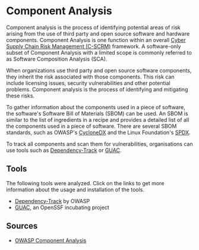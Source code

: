 # Component Analysis

Component analysis is the process of identifying potential areas of risk arising from the use of third party and open source software and hardware components. Component Analysis is one function within an overall [Cyber Supply Chain Risk Management (C-SCRM)](https://csrc.nist.gov/projects/cyber-supply-chain-risk-management) framework. A software-only subset of Component Analysis with a limited scope is commonly referred to as Software Composition Analysis (SCA).

When organizations use third party and open source software components, they inherit the risk associated with those components. This risk can include licensing issues, security vulnerabilities and other potential problems. Component analysis is the process of identifying and mitigating these risks.

To gather information about the components used in a piece of software, the software's Software Bill of Materials (SBOM) can be used. An SBOM is similar to the list of ingredients in a recipe and provides a detailed list of all the components used in a piece of software. There are several SBOM standards, such as OWASP's [CycloneDX](https://cyclonedx.org/) and the Linux Foundation's [SPDX](https://spdx.dev/).

To track all components and scan them for vulnerabilities, organisations can use tools such as [Dependency-Track](https://docs.dependencytrack.org/) or [GUAC](https://guac.sh/).

## Tools

The following tools were analyzed. Click on the links to get more information about the usage and installation of the tools.

- [Dependency-Track](./dependency-track/README.md) by OWASP
- [GUAC](./guac/README.md), an OpenSSF incubating project

## Sources

- [OWASP Component Analysis](https://owasp.org/www-community/Component_Analysis)